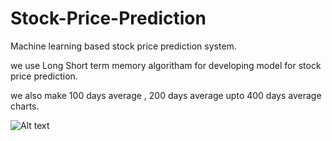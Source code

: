 # Stock-Price-Prediction
Machine learning based stock price prediction system.

we use Long Short term memory algoritham for developing model for stock price prediction.

we also make 100 days average , 200 days average upto 400 days average charts. 

![Alt text](./s1.png "Prediction Chart")



